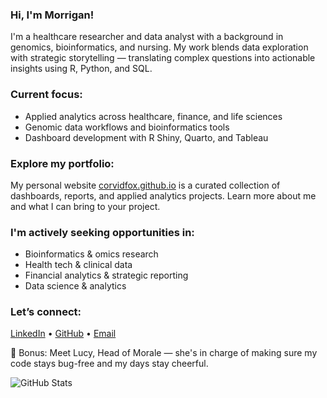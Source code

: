 ### Hi, I'm Morrigan!

I'm a healthcare researcher and data analyst with a background in genomics, bioinformatics, and nursing. My work blends data exploration with strategic storytelling — translating complex questions into actionable insights using R, Python, and SQL.

### Current focus:  
- Applied analytics across healthcare, finance, and life sciences  
- Genomic data workflows and bioinformatics tools  
- Dashboard development with R Shiny, Quarto, and Tableau  

### Explore my portfolio:  
My personal website [corvidfox.github.io](https://corvidfox.github.io/) is a curated collection of dashboards, reports, and applied analytics projects. Learn more about me and what I can bring to your project.

### I'm actively seeking opportunities in:  
- Bioinformatics & omics research  
- Health tech & clinical data  
- Financial analytics & strategic reporting  
- Data science & analytics

### Let’s connect:  
[LinkedIn](https://www.linkedin.com/in/morrigan-mahady-6b640712b/) • [GitHub](https://github.com/corvidfox) • [Email](anmorrigan@proton.me)

🐾 Bonus: Meet Lucy, Head of Morale — she's in charge of making sure my code stays bug-free and my days stay cheerful.

![GitHub Stats](https://github-readme-stats.vercel.app/api?username=corvidfox&show_icons=true&theme=dark)
